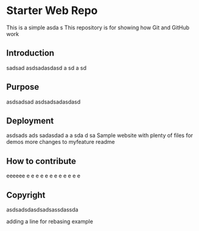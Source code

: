 # Starter Web Repo
This is a simple asda s
This repository is for showing how Git and GitHub work
## Introduction
sadsad asdsadasdasd a sd a sd 
## Purpose
asdsadsad asdsadsadasdasd
## Deployment
asdsads ads sadasdad a a sda d sa
Sample website with plenty of files for demos
more changes to myfeature readme
## How to contribute
eeeeee  e    e e e e  e e e e e e e
## Copyright
asdsadsdasdsadsassdassda



adding a line for rebasing example
